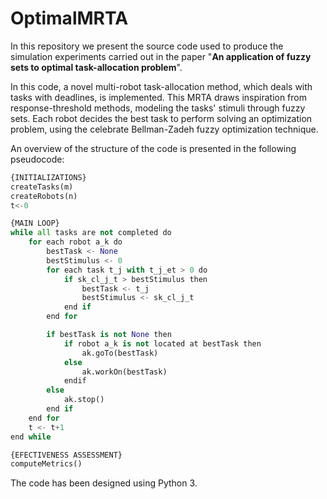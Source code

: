 # OptimalMRTA
In this repository we present the source code used to produce the simulation experiments carried out in the paper "**An application of fuzzy sets to optimal task-allocation problem**".

In this code, a novel multi-robot task-allocation method, which deals with tasks with deadlines, is implemented. This MRTA draws inspiration from response-threshold methods, modeling the tasks' stimuli through fuzzy sets. Each robot decides the best task to perform solving an optimization problem, using the celebrate Bellman-Zadeh fuzzy optimization technique.

An overview of the structure of the code is presented in the following pseudocode:
```python
{INITIALIZATIONS}
createTasks(m)
createRobots(n)
t<-0

{MAIN LOOP} 
while all tasks are not completed do
    for each robot a_k do
        bestTask <- None
        bestStimulus <- 0
        for each task t_j with t_j_et > 0 do
            if sk_cl_j_t > bestStimulus then
                bestTask <- t_j
                bestStimulus <- sk_cl_j_t
            end if
        end for

        if bestTask is not None then
            if robot a_k is not located at bestTask then
                ak.goTo(bestTask)
            else
                ak.workOn(bestTask)
            endif
        else
            ak.stop()
        end if
    end for
    t <- t+1
end while

{EFECTIVENESS ASSESSMENT}
computeMetrics()
````
The code has been designed using Python 3.
